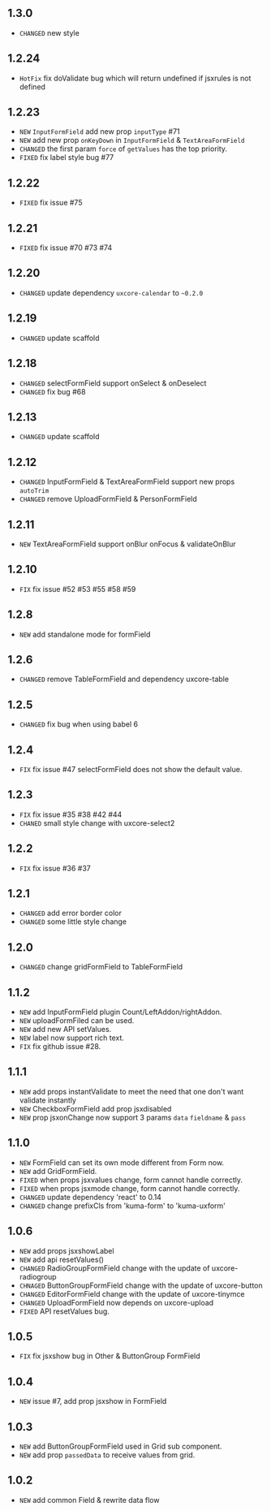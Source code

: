 
## 1.3.0

* `CHANGED` new style

## 1.2.24

* `HotFix` fix doValidate bug which will return undefined if jsxrules is not defined

## 1.2.23

* `NEW` `InputFormField` add new prop `inputType` #71
* `NEW` add new prop `onKeyDown` in `InputFormField` & `TextAreaFormField`
* `CHANGED` the first param `force` of `getValues` has the top priority.
* `FIXED` fix label style bug #77 

## 1.2.22
* `FIXED` fix issue #75

## 1.2.21
* `FIXED` fix issue #70 #73 #74

## 1.2.20
* `CHANGED` update dependency `uxcore-calendar` to `~0.2.0`

## 1.2.19

* `CHANGED` update scaffold 

## 1.2.18

* `CHANGED` selectFormField support onSelect & onDeselect
* `CHANGED` fix bug #68

## 1.2.13

* `CHANGED` update scaffold 

## 1.2.12

* `CHANGED` InputFormField & TextAreaFormField support new props `autoTrim`
* `CHANGED` remove UploadFormField & PersonFormField

## 1.2.11

* `NEW` TextAreaFormField support onBlur onFocus & validateOnBlur

## 1.2.10

* `FIX` fix issue #52 #53 #55 #58 #59

## 1.2.8

* `NEW` add standalone mode for formField

## 1.2.6

* `CHANGED` remove TableFormField and dependency uxcore-table

## 1.2.5

* `CHANGED` fix bug when using babel 6

## 1.2.4

* `FIX` fix issue #47 selectFormField does not show the default value.

## 1.2.3

* `FIX` fix issue #35 #38 #42 #44
* `CHANED` small style change with uxcore-select2

## 1.2.2

* `FIX` fix issue #36 #37

## 1.2.1

* `CHANGED` add error border color
* `CHANGED` some little style change

## 1.2.0

* `CHANGED` change gridFormField to TableFormField

## 1.1.2

* `NEW` add InputFormField plugin Count/LeftAddon/rightAddon.
* `NEW` uploadFormFiled can be used.
* `NEW` add new API setValues.
* `NEW` label now support rich text.
* `FIX` fix github issue #28.

## 1.1.1

* `NEW` add props instantValidate to meet the need that one don't want validate instantly
* `NEW` CheckboxFormField add prop jsxdisabled
* `NEW` prop jsxonChange now support 3 params `data` `fieldname` & `pass`

## 1.1.0

* `NEW` FormField can set its own mode different from Form now.
* `NEW` add GridFormField.
* `FIXED` when props jsxvalues change, form cannot handle correctly.
* `FIXED` when props jsxmode change, form cannot handle correctly.
* `CHANGED` update dependency 'react' to 0.14
* `CHANGED` change prefixCls from 'kuma-form' to 'kuma-uxform'


## 1.0.6

* `NEW` add props jsxshowLabel
* `NEW` add api resetValues()
* `CHANGED` RadioGroupFormField change with the update of uxcore-radiogroup
* `CHNAGED` ButtonGroupFormField change with the update of uxcore-button
* `CHANGED` EditorFormField change with the update of uxcore-tinymce
* `CHANGED` UploadFormField now depends on uxcore-upload
* `FIXED` API resetValues bug.

## 1.0.5

* `FIX` fix jsxshow bug in Other & ButtonGroup FormField

## 1.0.4

* `NEW` issue #7, add prop jsxshow in FormField

## 1.0.3

* `NEW` add ButtonGroupFormField used in Grid sub component.
* `NEW` add prop `passedData` to receive values from grid.

## 1.0.2

* `NEW` add common Field & rewrite data flow